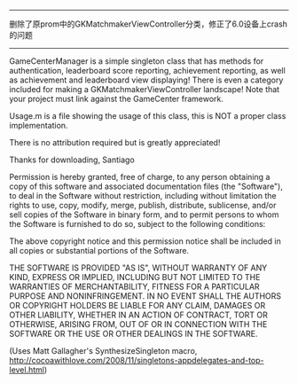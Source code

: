 ***
删除了原prom中的GKMatchmakerViewController分类，修正了6.0设备上crash的问题
***
GameCenterManager is a simple singleton class that has methods for authentication, leaderboard score reporting, achievement reporting, as well as achievement and leaderboard view displaying! There is even a category included for making a GKMatchmakerViewController landscape! Note that your project must link against the GameCenter framework.

Usage.m is a file showing the usage of this class, this is NOT a proper class implementation.

There is no attribution required but is greatly appreciated!

Thanks for downloading,
Santiago




Permission is hereby granted, free of charge, to any person
obtaining a copy of this software and associated documentation
files (the "Software"), to deal in the Software without
restriction, including without limitation the rights to use,
copy, modify, merge, publish, distribute, sublicense, and/or sell
copies of the Software in binary form, and to permit persons to whom the
Software is furnished to do so, subject to the following
conditions:

The above copyright notice and this permission notice shall be
included in all copies or substantial portions of the Software.

THE SOFTWARE IS PROVIDED "AS IS", WITHOUT WARRANTY OF ANY KIND,
EXPRESS OR IMPLIED, INCLUDING BUT NOT LIMITED TO THE WARRANTIES
OF MERCHANTABILITY, FITNESS FOR A PARTICULAR PURPOSE AND
NONINFRINGEMENT. IN NO EVENT SHALL THE AUTHORS OR COPYRIGHT
HOLDERS BE LIABLE FOR ANY CLAIM, DAMAGES OR OTHER LIABILITY,
WHETHER IN AN ACTION OF CONTRACT, TORT OR OTHERWISE, ARISING
FROM, OUT OF OR IN CONNECTION WITH THE SOFTWARE OR THE USE OR
OTHER DEALINGS IN THE SOFTWARE.




(Uses Matt Gallagher's SynthesizeSingleton macro, http://cocoawithlove.com/2008/11/singletons-appdelegates-and-top-level.html)